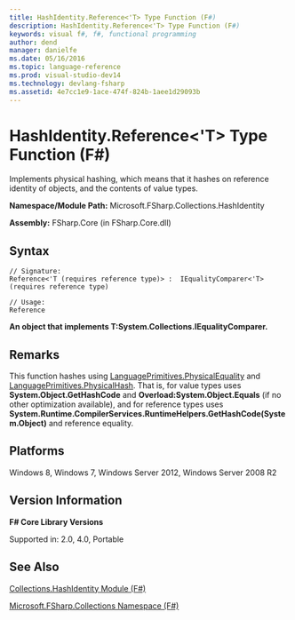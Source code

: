 ```yaml
---
title: HashIdentity.Reference<'T> Type Function (F#)
description: HashIdentity.Reference<'T> Type Function (F#)
keywords: visual f#, f#, functional programming
author: dend
manager: danielfe
ms.date: 05/16/2016
ms.topic: language-reference
ms.prod: visual-studio-dev14
ms.technology: devlang-fsharp
ms.assetid: 4e7cc1e9-1ace-474f-824b-1aee1d29093b 
---
```


# HashIdentity.Reference<'T> Type Function (F#)

Implements physical hashing, which means that it hashes on reference identity of objects, and the contents of value types.

**Namespace/Module Path:** Microsoft.FSharp.Collections.HashIdentity

**Assembly:** FSharp.Core (in FSharp.Core.dll)


## Syntax

```
// Signature:
Reference<'T (requires reference type)> :  IEqualityComparer<'T> (requires reference type)

// Usage:
Reference
```

**An object that implements T:System.Collections.IEqualityComparer.**
## Remarks
This function hashes using [LanguagePrimitives.PhysicalEquality](https://msdn.microsoft.com/library/1783ed93-63f4-4936-832f-4bf0db6e3586) and [LanguagePrimitives.PhysicalHash](https://msdn.microsoft.com/library/8c93ad8b-70d2-4035-9961-ba0f84d9458b). That is, for value types uses **System.Object.GetHashCode** and **Overload:System.Object.Equals** (if no other optimization available), and for reference types uses **System.Runtime.CompilerServices.RuntimeHelpers.GetHashCode(System.Object)** and reference equality.


## Platforms
Windows 8, Windows 7, Windows Server 2012, Windows Server 2008 R2


## Version Information
**F# Core Library Versions**

Supported in: 2.0, 4.0, Portable


## See Also
[Collections.HashIdentity Module &#40;F&#35;&#41;](Collections.HashIdentity-Module-%5BFSharp%5D.md)

[Microsoft.FSharp.Collections Namespace &#40;F&#35;&#41;](Microsoft.FSharp.Collections-Namespace-%5BFSharp%5D.md)

